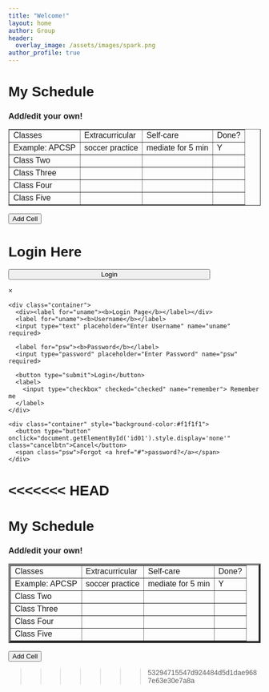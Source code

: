 ```yaml
---
title: "Welcome!"
layout: home
author: Group
header:
  overlay_image: /assets/images/spark.png
author_profile: true
---
```

# My Schedule
### Add/edit your own!

<table class="editabletable" table id="myTable" border="1">
  <tr> <td>Classes</td> <td>Extracurricular</td> <td>Self-care</td> <td>Done?</td> </tr>
  <tr> <td>Example: APCSP</td> <td>soccer practice</td> <td>mediate for 5 min</td> <td>Y</td> </tr>
  <tr> <td>Class Two</td> <td></td> <td></td> <td></td> </tr>
  <tr> <td>Class Three</td> <td></td> <td></td> <td></td> </tr>
  <tr> <td>Class Four</td> <td></td> <td></td> <td></td> </tr>
  <tr> <td>Class Five</td> <td></td> <td></td> <td></td> </tr>
</table>  
<script src="index.js"></script>
<button onclick="addCell()">Add Cell</button>

<script>
  function addCell() {
    // Get the table element
    var table = document.getElementById("myTable");
    
    // Create a new cell element
    var cell = document.createElement("td");
    
    // Add the cell to the last row of the table
    table.lastChild.appendChild(cell);
  }
</script>

<html>
<head>
<meta name="viewport" content="width=device-width, initial-scale=1">
<style>
body {font-family: Arial, Helvetica, sans-serif;}

/* Full-width input fields */
input[type=text], input[type=password] {
  width: 80%;
  padding: 12px 20px;
  margin: 8px 0;
  display: inline-block;
  border: 1px solid #ccc;
  box-sizing: border-box;
}

/* Set a style for all buttons */
button {
  background-color: #e4b806;
  color: white;
  padding: 14px 20px;
  margin: 8px 0;
  border: none;
  cursor: pointer;
  width: 80%;
}

button:hover {
  opacity: 0.8;
}

/* Extra styles for the cancel button */
.cancelbtn {
  width: auto;
  padding: 10px 18px;
  background-color: #f44336;
}

/* Center the image and position the close button */
.imgcontainer {
  text-align: center;
  margin: 24px 0 12px 0;
  position: relative;
}

.container {
  padding: 16px;
}

span.psw {
  float: right;
  padding-top: 16px;
}

/* The Modal (background) */
.modal {
  display: none; /* Hidden by default */
  position: fixed; /* Stay in place */
  z-index: 1; /* Sit on top */
  left: 0;
  top: 0;
  width: 100%; /* Full width */
  height: 100%; /* Full height */
  overflow: auto; /* Enable scroll if needed */
  background-color: rgb(0,0,0); /* Fallback color */
  background-color: rgba(0,0,0,0.4); /* Black w/ opacity */
  padding-top: 60px;
}

/* Modal Content/Box */
.modal-content {
  background-color: #fefefe;
  margin: 5% auto 15% auto; /* 5% from the top, 15% from the bottom and centered */
  border: 1px solid #888;
  width: 80%; /* Could be more or less, depending on screen size */
}

/* The Close Button (x) */
.close {
  position: absolute;
  right: 25px;
  top: 0;
  color: #000;
  font-size: 35px;
  font-weight: bold;
}

.close:hover,
.close:focus {
  color: red;
  cursor: pointer;
}

/* Add Zoom Animation */
.animate {
  -webkit-animation: animatezoom 0.6s;
  animation: animatezoom 0.6s
}

@-webkit-keyframes animatezoom {
  from {-webkit-transform: scale(0)} 
  to {-webkit-transform: scale(1)}
}
  
@keyframes animatezoom {
  from {transform: scale(0)} 
  to {transform: scale(1)}
}

/* Change styles for span and cancel button on extra small screens */
@media screen and (max-width: 300px) {
  span.psw {
     display: block;
     float: none;
  }
  .cancelbtn {
     width: 100%;
  }
}
</style>
</head>
<body>

<h1>Login Here</h1>

<button onclick="document.getElementById('id01').style.display='block'" style="width:80%;">Login</button>

<div id="id01" class="modal">
  
  <form class="modal-content animate" action="/action_page.php" method="post">
    <div class="imgcontainer">
      <span onclick="document.getElementById('id01').style.display='none'" class="close" title="Close Modal">&times;</span>
    </div>

    <div class="container">
      <div><label for="uname"><b>Login Page</b></label></div>
      <label for="uname"><b>Username</b></label>
      <input type="text" placeholder="Enter Username" name="uname" required>

      <label for="psw"><b>Password</b></label>
      <input type="password" placeholder="Enter Password" name="psw" required>
        
      <button type="submit">Login</button>
      <label>
        <input type="checkbox" checked="checked" name="remember"> Remember me
      </label>
    </div>

    <div class="container" style="background-color:#f1f1f1">
      <button type="button" onclick="document.getElementById('id01').style.display='none'" class="cancelbtn">Cancel</button>
      <span class="psw">Forgot <a href="#">password?</a></span>
    </div>
  </form>
</div>

<script>
// Get the modal
var modal = document.getElementById('id01');

// When the user clicks anywhere outside of the modal, close it
window.onclick = function(event) {
    if (event.target == modal) {
        modal.style.display = "none";
    }
}
</script>
<<<<<<< HEAD
=======

</body>
</html>


# My Schedule
### Add/edit your own!

<table class="editabletable" table id="myTable" border="4">
  <tr> <td>Classes</td> <td>Extracurricular</td> <td>Self-care</td> <td>Done?</td> </tr>
  <tr> <td>Example: APCSP</td> <td>soccer practice</td> <td>mediate for 5 min</td> <td>Y</td> </tr>
  <tr> <td>Class Two</td> <td></td> <td></td> <td></td> </tr>
  <tr> <td>Class Three</td> <td></td> <td></td> <td></td> </tr>
  <tr> <td>Class Four</td> <td></td> <td></td> <td></td> </tr>
  <tr> <td>Class Five</td> <td></td> <td></td> <td></td> </tr>
</table>
<script src="index.js"></script>
<button onclick="addCell()">Add Cell</button>

<script>
  function addCell() {
    // Get the table element
    var table = document.getElementById("myTable");
    
    // Create a new cell element
    var cell = document.createElement("td");
    
    // Add the cell to the last row of the table
    table.lastChild.appendChild(cell);
  }
</script>
>>>>>>> 53294715547d924484d5d1dae9687e63e30e7a8a
